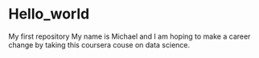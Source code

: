 
# Hello_world
My first repository
My name is Michael and I am hoping to make a career change by taking this coursera couse on data science.
